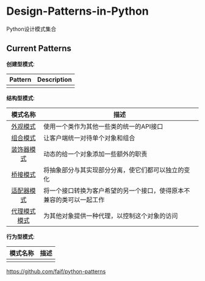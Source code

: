 Design-Patterns-in-Python
===============

Python设计模式集合

Current Patterns
----------------

__创建型模式__:

| Pattern | Description |
|:-------:| ----------- |
|  |  |

__结构型模式__:

| 模式名称 | 描述 |
|:-------:| ----------- |
| [外观模式](patterns/structural/facade.py) | 使用一个类作为其他一些类的统一的API接口 |
| [组合模式](patterns/structural/composite.py) | 让客户端统一对待单个对象和组合 |
| [装饰器模式](patterns/structural/decorator.py) | 动态的给一个对象添加一些额外的职责 |
| [桥接模式](patterns/structural/bridge.py) | 将抽象部分与其实现部分分离，使它们都可以独立的变化 |
| [适配器模式](patterns/structural/adapter.py) | 将一个接口转换为客户希望的另一个接口，使得原本不兼容的类可以一起工作 |
| [代理模式模式](structural/proxy.ipynb) | 为其他对象提供一种代理，以控制这个对象的访问 |


__行为型模式__:

| 模式名称 | 描述 |
|:-------:| ----------- |
|  |  |

https://github.com/faif/python-patterns
